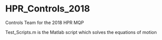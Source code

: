 # HPR_Controls_2018
Controls Team for the 2018 HPR MQP

Test_Scripts.m is the Matlab script which solves the equations of motion
